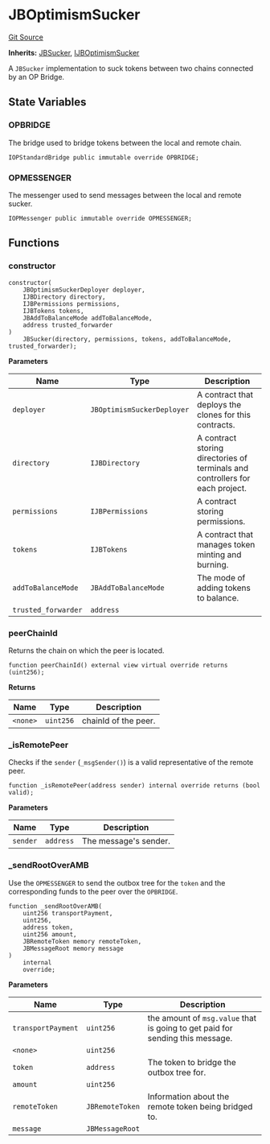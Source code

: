# JBOptimismSucker
[Git Source](https://github.com/Bananapus/nana-suckers/blob/faba69dd26a284c037886fb39a0fe6a34055e8dd/src/JBOptimismSucker.sol)

**Inherits:**
[JBSucker](/docs/dev/v5/api/suckers/JBSucker.md), [IJBOptimismSucker](/docs/dev/v5/api/suckers/interfaces/IJBOptimismSucker.md)

A `JBSucker` implementation to suck tokens between two chains connected by an OP Bridge.


## State Variables
### OPBRIDGE
The bridge used to bridge tokens between the local and remote chain.


```solidity
IOPStandardBridge public immutable override OPBRIDGE;
```


### OPMESSENGER
The messenger used to send messages between the local and remote sucker.


```solidity
IOPMessenger public immutable override OPMESSENGER;
```


## Functions
### constructor


```solidity
constructor(
    JBOptimismSuckerDeployer deployer,
    IJBDirectory directory,
    IJBPermissions permissions,
    IJBTokens tokens,
    JBAddToBalanceMode addToBalanceMode,
    address trusted_forwarder
)
    JBSucker(directory, permissions, tokens, addToBalanceMode, trusted_forwarder);
```
**Parameters**

|Name|Type|Description|
|----|----|-----------|
|`deployer`|`JBOptimismSuckerDeployer`|A contract that deploys the clones for this contracts.|
|`directory`|`IJBDirectory`|A contract storing directories of terminals and controllers for each project.|
|`permissions`|`IJBPermissions`|A contract storing permissions.|
|`tokens`|`IJBTokens`|A contract that manages token minting and burning.|
|`addToBalanceMode`|`JBAddToBalanceMode`|The mode of adding tokens to balance.|
|`trusted_forwarder`|`address`||


### peerChainId

Returns the chain on which the peer is located.


```solidity
function peerChainId() external view virtual override returns (uint256);
```
**Returns**

|Name|Type|Description|
|----|----|-----------|
|`<none>`|`uint256`|chainId of the peer.|


### _isRemotePeer

Checks if the `sender` (`_msgSender()`) is a valid representative of the remote peer.


```solidity
function _isRemotePeer(address sender) internal override returns (bool valid);
```
**Parameters**

|Name|Type|Description|
|----|----|-----------|
|`sender`|`address`|The message's sender.|


### _sendRootOverAMB

Use the `OPMESSENGER` to send the outbox tree for the `token` and the corresponding funds to the peer
over the `OPBRIDGE`.


```solidity
function _sendRootOverAMB(
    uint256 transportPayment,
    uint256,
    address token,
    uint256 amount,
    JBRemoteToken memory remoteToken,
    JBMessageRoot memory message
)
    internal
    override;
```
**Parameters**

|Name|Type|Description|
|----|----|-----------|
|`transportPayment`|`uint256`|the amount of `msg.value` that is going to get paid for sending this message.|
|`<none>`|`uint256`||
|`token`|`address`|The token to bridge the outbox tree for.|
|`amount`|`uint256`||
|`remoteToken`|`JBRemoteToken`|Information about the remote token being bridged to.|
|`message`|`JBMessageRoot`||


